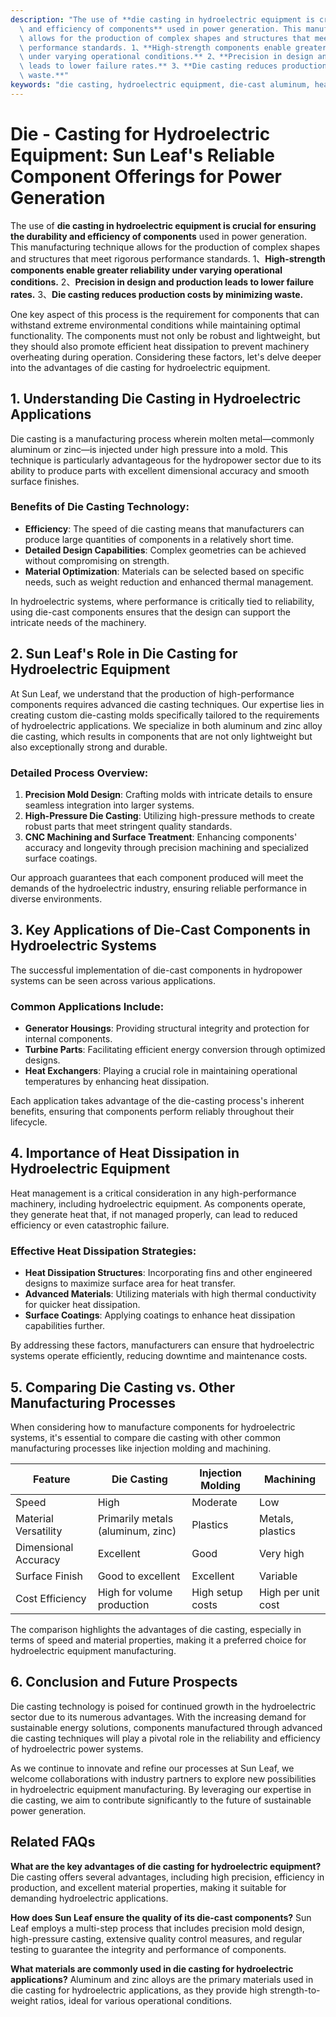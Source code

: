 ```yaml
---
description: "The use of **die casting in hydroelectric equipment is crucial for ensuring the durability\
  \ and efficiency of components** used in power generation. This manufacturing technique\
  \ allows for the production of complex shapes and structures that meet rigorous\
  \ performance standards. 1、**High-strength components enable greater reliability\
  \ under varying operational conditions.** 2、**Precision in design and production\
  \ leads to lower failure rates.** 3、**Die casting reduces production costs by minimizing\
  \ waste.**"
keywords: "die casting, hydroelectric equipment, die-cast aluminum, heat dissipation structure"
---
```

# Die - Casting for Hydroelectric Equipment: Sun Leaf's Reliable Component Offerings for Power Generation

The use of **die casting in hydroelectric equipment is crucial for ensuring the durability and efficiency of components** used in power generation. This manufacturing technique allows for the production of complex shapes and structures that meet rigorous performance standards. 1、**High-strength components enable greater reliability under varying operational conditions.** 2、**Precision in design and production leads to lower failure rates.** 3、**Die casting reduces production costs by minimizing waste.**

One key aspect of this process is the requirement for components that can withstand extreme environmental conditions while maintaining optimal functionality. The components must not only be robust and lightweight, but they should also promote efficient heat dissipation to prevent machinery overheating during operation. Considering these factors, let's delve deeper into the advantages of die casting for hydroelectric equipment.

## **1. Understanding Die Casting in Hydroelectric Applications**

Die casting is a manufacturing process wherein molten metal—commonly aluminum or zinc—is injected under high pressure into a mold. This technique is particularly advantageous for the hydropower sector due to its ability to produce parts with excellent dimensional accuracy and smooth surface finishes.

### Benefits of Die Casting Technology:
- **Efficiency**: The speed of die casting means that manufacturers can produce large quantities of components in a relatively short time. 
- **Detailed Design Capabilities**: Complex geometries can be achieved without compromising on strength. 
- **Material Optimization**: Materials can be selected based on specific needs, such as weight reduction and enhanced thermal management.

In hydroelectric systems, where performance is critically tied to reliability, using die-cast components ensures that the design can support the intricate needs of the machinery.

## **2. Sun Leaf's Role in Die Casting for Hydroelectric Equipment**

At Sun Leaf, we understand that the production of high-performance components requires advanced die casting techniques. Our expertise lies in creating custom die-casting molds specifically tailored to the requirements of hydroelectric applications. We specialize in both aluminum and zinc alloy die casting, which results in components that are not only lightweight but also exceptionally strong and durable.

### Detailed Process Overview:
1. **Precision Mold Design**: Crafting molds with intricate details to ensure seamless integration into larger systems.
2. **High-Pressure Die Casting**: Utilizing high-pressure methods to create robust parts that meet stringent quality standards.
3. **CNC Machining and Surface Treatment**: Enhancing components' accuracy and longevity through precision machining and specialized surface coatings.

Our approach guarantees that each component produced will meet the demands of the hydroelectric industry, ensuring reliable performance in diverse environments.

## **3. Key Applications of Die-Cast Components in Hydroelectric Systems**

The successful implementation of die-cast components in hydropower systems can be seen across various applications. 

### Common Applications Include:
- **Generator Housings**: Providing structural integrity and protection for internal components.
- **Turbine Parts**: Facilitating efficient energy conversion through optimized designs.
- **Heat Exchangers**: Playing a crucial role in maintaining operational temperatures by enhancing heat dissipation.

Each application takes advantage of the die-casting process's inherent benefits, ensuring that components perform reliably throughout their lifecycle.

## **4. Importance of Heat Dissipation in Hydroelectric Equipment**

Heat management is a critical consideration in any high-performance machinery, including hydroelectric equipment. As components operate, they generate heat that, if not managed properly, can lead to reduced efficiency or even catastrophic failure. 

### Effective Heat Dissipation Strategies:
- **Heat Dissipation Structures**: Incorporating fins and other engineered designs to maximize surface area for heat transfer.
- **Advanced Materials**: Utilizing materials with high thermal conductivity for quicker heat dissipation.
- **Surface Coatings**: Applying coatings to enhance heat dissipation capabilities further.

By addressing these factors, manufacturers can ensure that hydroelectric systems operate efficiently, reducing downtime and maintenance costs.

## **5. Comparing Die Casting vs. Other Manufacturing Processes**

When considering how to manufacture components for hydroelectric systems, it's essential to compare die casting with other common manufacturing processes like injection molding and machining.

| Feature                 | Die Casting                   | Injection Molding             | Machining                |
|-------------------------|-------------------------------|------------------------------|--------------------------|
| Speed                   | High                          | Moderate                     | Low                      |
| Material Versatility     | Primarily metals (aluminum, zinc) | Plastics                      | Metals, plastics         |
| Dimensional Accuracy      | Excellent                    | Good                         | Very high                |
| Surface Finish           | Good to excellent             | Excellent                    | Variable                 |
| Cost Efficiency          | High for volume production   | High setup costs             | High per unit cost       |

The comparison highlights the advantages of die casting, especially in terms of speed and material properties, making it a preferred choice for hydroelectric equipment manufacturing.

## **6. Conclusion and Future Prospects**

Die casting technology is poised for continued growth in the hydroelectric sector due to its numerous advantages. With the increasing demand for sustainable energy solutions, components manufactured through advanced die casting techniques will play a pivotal role in the reliability and efficiency of hydroelectric power systems.

As we continue to innovate and refine our processes at Sun Leaf, we welcome collaborations with industry partners to explore new possibilities in hydroelectric equipment manufacturing. By leveraging our expertise in die casting, we aim to contribute significantly to the future of sustainable power generation.

## Related FAQs

**What are the key advantages of die casting for hydroelectric equipment?**
Die casting offers several advantages, including high precision, efficiency in production, and excellent material properties, making it suitable for demanding hydroelectric applications.

**How does Sun Leaf ensure the quality of its die-cast components?**
Sun Leaf employs a multi-step process that includes precision mold design, high-pressure casting, extensive quality control measures, and regular testing to guarantee the integrity and performance of components.

**What materials are commonly used in die casting for hydroelectric applications?**
Aluminum and zinc alloys are the primary materials used in die casting for hydroelectric applications, as they provide high strength-to-weight ratios, ideal for various operational conditions.
